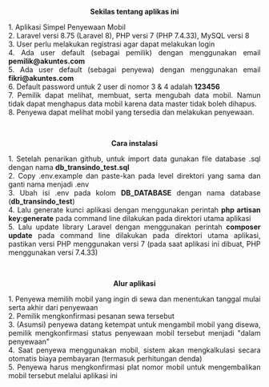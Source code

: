 <p align="center">
<b>Sekilas tentang aplikas ini</b>
</p>
<p align="justify">
1. Aplikasi Simpel Penyewaan Mobil <br>
2. Laravel versi 8.75 (Laravel 8), PHP versi 7 (PHP 7.4.33), MySQL versi 8 <br>
3. User perlu melakukan registrasi agar dapat melakukan login <br>
4. Ada user default (sebagai pemilik) dengan menggunakan email <b>pemilik@akuntes.com</b> <br>
5. Ada user default (sebagai penyewa) dengan menggunakan email <b>fikri@akuntes.com</b> <br>
6. Default password untuk 2 user di nomor 3 & 4 adalah <b>123456</b> <br>
7. Pemilik dapat melihat, membuat, serta mengubah data mobil. Namun tidak dapat menghapus data mobil karena data master tidak boleh dihapus. <br>
8. Penyewa dapat melihat mobil yang tersedia dan melakukan penyewaan.
</p>
<br>
<p align="center">
<b>Cara instalasi</b>
</p>
<p align="justify">
1. Setelah penarikan github, untuk import data gunakan file database .sql dengan nama <b>db_transindo_test.sql</b> <br>
2. Copy .env.example dan paste-kan pada level direktori yang sama dan ganti nama menjadi .env <br>
3. Ubah isi .env pada kolom <b>DB_DATABASE</b> dengan nama database (<b>db_transindo_test</b>) <br>
4. Lalu generate kunci aplikasi dengan menggunakan perintah <b>php artisan key:generate</b> pada command line dilakukan pada direktori utama aplikasi <br>
5. Lalu update library Laravel dengan menggunakan perintah <b>composer update</b> pada command line dilakukan pada direktori utama aplikasi, pastikan versi PHP menggunakan versi 7 (pada saat aplikasi ini dibuat, PHP menggunakan versi 7.4.33)
</p>
<br>
<p align="center">
<b>Alur aplikasi</b>
</p>
<p align="justify">
1. Penyewa memilih mobil yang ingin di sewa dan menentukan tanggal mulai serta akhir dari penyewaan <br>
2. Pemilik mengkonfirmasi pesanan sewa tersebut <br>
3. (Asumsi) penyewa datang ketempat untuk mengambil mobil yang disewa, pemilik mengkonfirmasi status penyewaan mobil tersebut menjadi "dalam penyewaan" <br>
4. Saat penyewa menggunakan mobil, sistem akan mengkalkulasi secara otomatis biaya pembayaran (termasuk perhitungan denda) <br>
5. Penyewa harus mengkonfirmasi plat nomor mobil untuk mengembalikan mobil tersebut melalui aplikasi ini <br>
</p>
